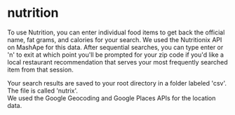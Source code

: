 # nutrition

To use Nutrition, you can enter individual food items to get back the official name, fat grams, and calories for your search.  We used the 
Nutritionix API on MashApe for this data.  After sequential searches, you can type enter or 'n' to exit at which point you'll be prompted
for your zip code if you'd like a local restaurant recommendation that serves your most frequently searched item from that session.

Your search results are saved to your root directory in a folder labeled 'csv'.  The file is called 'nutrix'.  
We used the Google Geocoding and Google Places APIs for the location data.
